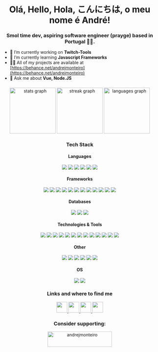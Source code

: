 <h1 align="center">Olá, Hello, Hola, こんにちは, o meu nome é André!</h1>
<h3 align="center">Smol time dev, aspiring software engineer (prayge) based in Portugal 🏴‍☠️.</h3>

- 🔭 I’m currently working on **Twitch-Tools**
- 🌱 I’m currently learning **Javascript Frameworks**
- 👨‍💻 All of my projects are available at [https://behance.net/andrejmonteiro](https://behance.net/andrejmonteiro)
- 💬 Ask me about **Vue, Node.JS**

###

<div align="center">
  <img src="https://github-readme-stats.vercel.app/api?username=andrejmonteiro&hide_title=false&hide_rank=false&show_icons=true&include_all_commits=true&count_private=true&disable_animations=false&theme=dracula&locale=en&hide_border=false" height="150" alt="stats graph"  />
  <img src="https://streak-stats.demolab.com?user=andrejmonteiro&locale=en&mode=daily&theme=dracula&hide_border=false&border_radius=5" height="150" alt="streak graph"  />
  <img src="https://github-readme-stats.vercel.app/api/top-langs?username=andrejmonteiro&locale=en&hide_title=false&layout=compact&card_width=320&langs_count=5&theme=dracula&hide_border=false" height="150" alt="languages graph"  />
</div>

###

<div align="center">
  <h3>Tech Stack</h3>
  <h4>Languages</h4>
  <img src="https://img.shields.io/badge/css3-%231572B6.svg?style=for-the-badge&logo=css3&logoColor=white" />
  <img src="https://img.shields.io/badge/html5-%23E34F26.svg?style=for-the-badge&logo=html5&logoColor=white" />
  <img src="https://img.shields.io/badge/java-%23ED8B00.svg?style=for-the-badge&logo=java&logoColor=white" />
  <img src="https://img.shields.io/badge/javascript-%23323330.svg?style=for-the-badge&logo=javascript&logoColor=%23F7DF1E" />
  <img src="https://img.shields.io/badge/php-%23777BB4.svg?style=for-the-badge&logo=php&logoColor=white" />
  <img src="https://img.shields.io/badge/typescript-%23007ACC.svg?style=for-the-badge&logo=typescript&logoColor=white" />
  <br />
  <h4>Frameworks</h4>
  <img src="https://img.shields.io/badge/angular-%23DD0031.svg?style=for-the-badge&logo=angular&logoColor=white" />
  <img src="https://img.shields.io/badge/bootstrap-%23563D7C.svg?style=for-the-badge&logo=bootstrap&logoColor=white" />
  <img src="https://img.shields.io/badge/bulma-00d1b2?style=for-the-badge&logo=bulma&logoColor=white" />
  <img src="https://img.shields.io/badge/chart.js-F5788D.svg?style=for-the-badge&logo=chart.js&logoColor=white" />
  <img src="https://img.shields.io/badge/express.js-%23404d59.svg?style=for-the-badge&logo=express&logoColor=%2361DAFB" />
  <img src="https://img.shields.io/badge/jquery-%230769AD.svg?style=for-the-badge&logo=jquery&logoColor=white"  />
  <img src="https://img.shields.io/badge/JWT-black?style=for-the-badge&logo=JSON%20web%20tokens" />
  <img src="https://img.shields.io/badge/laravel-%23FF2D20.svg?style=for-the-badge&logo=laravel&logoColor=white"  />
  <img src="https://img.shields.io/badge/node.js-6DA55F?style=for-the-badge&logo=node.js&logoColor=white"  />
  <img src="https://img.shields.io/badge/SASS-hotpink.svg?style=for-the-badge&logo=SASS&logoColor=white"  />
  <img src="https://img.shields.io/badge/react-%2320232a.svg?style=for-the-badge&logo=react&logoColor=%2361DAFB"  />
  <img src="https://img.shields.io/badge/vuejs-%2335495e.svg?style=for-the-badge&logo=vuedotjs&logoColor=%234FC08D"  />
  <br />
  <h4>Databases</h4>
  <img src="https://img.shields.io/badge/MariaDB-003545?style=for-the-badge&logo=mariadb&logoColor=white" />
  <img src="https://img.shields.io/badge/mysql-%2300f.svg?style=for-the-badge&logo=mysql&logoColor=white" />
  <img src="https://img.shields.io/badge/sqlite-%2307405e.svg?style=for-the-badge&logo=sqlite&logoColor=white" />
  <br />
  <h4>Technologies & Tools</h4>
  <img src="https://img.shields.io/badge/android-%2320232a.svg?style=for-the-badge&logo=android&logoColor=%a4c639"  />
  <img src="https://img.shields.io/badge/apache-%23D42029.svg?style=for-the-badge&logo=apache&logoColor=white"  />
  <img src="https://img.shields.io/badge/Cloudflare-F38020?style=for-the-badge&logo=Cloudflare&logoColor=white" />
  <img src="https://img.shields.io/badge/docker-%230db7ed.svg?style=for-the-badge&logo=docker&logoColor=white"  />
  <img src="https://img.shields.io/badge/git-f05030?style=for-the-badge&logo=git&logoColor=%233f2c00"  />
  <img src="https://img.shields.io/badge/github-000000?style=for-the-badge&logo=github&logoColor=white"  />
  <img src="https://img.shields.io/badge/gitkraken-179287?style=for-the-badge&logo=gitkraken&logoColor=%23fbffd2"  />
  <img src="https://img.shields.io/badge/Google%20Cloud-%234285F4.svg?style=for-the-badge&logo=google-cloud&logoColor=white"  />
  <img src="https://img.shields.io/badge/nginx-%23009639.svg?style=for-the-badge&logo=nginx&logoColor=white"  />
  <img src="https://img.shields.io/badge/Postman-FF6C37?style=for-the-badge&logo=postman&logoColor=white" />
  <img src="https://img.shields.io/badge/Trello-%23026AA7.svg?style=for-the-badge&logo=Trello&logoColor=white" />
  <img src="https://img.shields.io/badge/-RaspberryPi-C51A4A?style=for-the-badge&logo=Raspberry-Pi"  />
  <img src="https://img.shields.io/badge/-Arduino-00979D?style=for-the-badge&logo=Arduino&logoColor=white"  />
  <br />
  <h4>Other</h4>
  <img src="https://img.shields.io/badge/Adobe%20After%20Effects-9999FF.svg?style=for-the-badge&logo=Adobe%20After%20Effects&logoColor=white"  />
  <img src="https://img.shields.io/badge/Adobe%20Audition-9999FF.svg?style=for-the-badge&logo=Adobe%20Audition&logoColor=white"  />
  <img src="https://img.shields.io/badge/adobeillustrator-%23FF9A00.svg?style=for-the-badge&logo=adobeillustrator&logoColor=white"  />
  <img src="https://img.shields.io/badge/Adobe%20Lightroom-31A8FF.svg?style=for-the-badge&logo=Adobe%20Lightroom&logoColor=white"  />
  <img src="https://img.shields.io/badge/adobephotoshop-%2331A8FF.svg?style=for-the-badge&logo=adobephotoshop&logoColor=white"  />
  <img src="https://img.shields.io/badge/Adobe%20Premiere%20Pro-9999FF.svg?style=for-the-badge&logo=Adobe%20Premiere%20Pro&logoColor=white"  />
  <br />
  <h4>OS</h4>
  <img src="https://img.shields.io/badge/Linux-FCC624?style=for-the-badge&logo=linux&logoColor=black" />
  <img src="https://img.shields.io/badge/windows-0079d5?style=for-the-badge&logo=windows&logoColor=white" />
</div>

###

<div align="center">
  <h3>Links and where to find me</h3>
  <a href="https://behance.net/andrejmonteiro" target="_blank">
    <img src="https://img.shields.io/static/v1?message=Portfolio&logo=behance&label=&color=555555&logoColor=white&labelColor=1769ff&style=for-the-badge" height="35" />
  </a>
  <a href="https://dev.to/andrejmonteiro" tagert="_blank">
    <img src="https://img.shields.io/static/v1?message=blog&logo=dev.to&label=&color=555555&logoColor=white&labelColor=0A0A0A&style=for-the-badge" height="35" />
  </a>
  <a href="https://linkedin.com/in/andrejmonteiro" target="_blank">
    <img src="https://img.shields.io/static/v1?message=Curriculum Vitae&logo=linkedin&label=&color=555555&logoColor=white&labelColor=0077B5&style=for-the-badge" height="35" />
  </a>
  <a href="https://stackoverflow.com/users/6325469/andrejmonteiro" target="_blank">
    <img src="https://img.shields.io/static/v1?message=Questions that need answering&logo=stackoverflow&label=&color=555555&logoColor=white&labelColor=FE7A16&style=for-the-badge" height="35" />
  </a>
</div>

###
<div  align="center">
  <h3>Consider supporting:</h3>
  <p><a href="https://www.buymeacoffee.com/andrejmonteiro"> <img src="https://cdn.buymeacoffee.com/buttons/v2/default-yellow.png" height="50" width="210" alt="andrejmonteiro" /></a></p>
</div>
